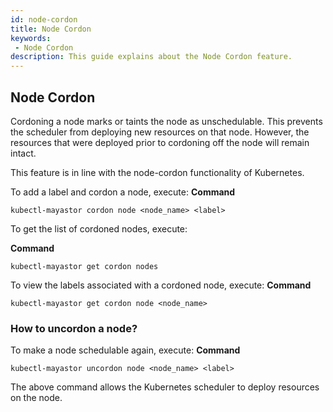 ```yaml
---
id: node-cordon
title: Node Cordon
keywords:
 - Node Cordon
description: This guide explains about the Node Cordon feature.
---
```

## Node Cordon

Cordoning a node marks or taints the node as unschedulable. This prevents the scheduler from deploying new resources on that node. However, the resources that were deployed prior to cordoning off the node will remain intact.

This feature is in line with the node-cordon functionality of Kubernetes.

To add a label and cordon a node, execute:
**Command**
```
kubectl-mayastor cordon node <node_name> <label>
```

To get the list of cordoned nodes, execute:

**Command**
```
kubectl-mayastor get cordon nodes
```

To view the labels associated with a cordoned node, execute:
**Command**
```
kubectl-mayastor get cordon node <node_name>
```

### How to uncordon a node?

To make a node schedulable again, execute:
**Command**
```
kubectl-mayastor uncordon node <node_name> <label>
```

The above command allows the Kubernetes scheduler to deploy resources on the node.

